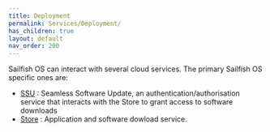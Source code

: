 ```yaml
---
title: Deployment
permalink: Services/Deployment/
has_children: true
layout: default
nav_order: 200
---
```


Sailfish OS can interact with several cloud services. The primary
Sailfish OS specific ones are:

  - [SSU](/Services/Deployment/SSU) : Seamless Software Update, an
    authentication/authorisation service that interacts with the Store
    to grant access to software downloads
  - [Store](/Services/Deployment/Store) : Application and software dowload
    service.
